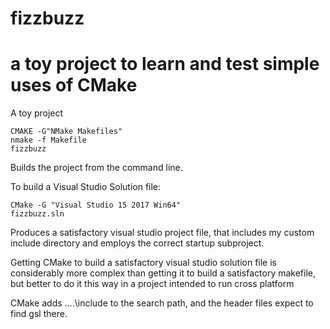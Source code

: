 # fizzbuzz
# a toy project to learn and test simple uses of CMake

A toy project


    CMAKE -G"NMake Makefiles"
    nmake -f Makefile
	fizzbuzz

Builds the project from the command line.

To build a Visual Studio Solution file:

    CMake -G "Visual Studio 15 2017 Win64"
	fizzbuzz.sln

Produces a satisfactory visual studio project file, that includes my custom include directory and employs the correct startup subproject.

Getting CMake to build a satisfactory visual studio solution file is considerably more complex than getting it to build a satisfactory makefile, but better to do it this way in a project intended to run cross platform

CMake adds ..\..\include to the search path, and the header files expect to find gsl there.



